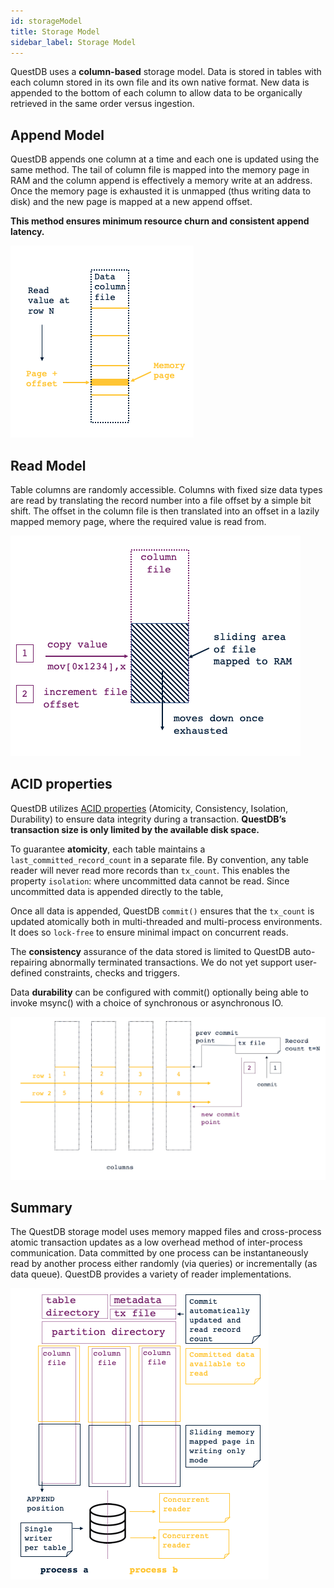 ```yaml
---
id: storageModel
title: Storage Model
sidebar_label: Storage Model
---
```


QuestDB uses a **column-based** storage model. Data is stored in tables with each column stored in its own file
 and its own native format. New data is appended to the bottom of each column 
 to allow data to be organically retrieved in the same order versus ingestion.  
  
## Append Model
QuestDB appends one column at a time and each one is updated using the same method. 
The tail of column file is mapped into the memory page in RAM and the column append is effectively a 
memory write at an address. Once the memory  page is exhausted it is unmapped (thus writing data to disk) 
and the new page is mapped at a new append offset.
 
**This method ensures minimum resource churn and consistent append latency.** 
 
![column read](/static/img/column-read.png)
  
## Read Model
Table columns are randomly accessible. Columns with fixed size data types are read by translating the record number 
into a file offset by a simple bit shift. The offset in the column file is then translated into an offset in a lazily 
mapped memory page, where the required value is read from.
  
![column update](/static/img/column-update.png)

## ACID properties

QuestDB utilizes [ACID properties](https://en.wikipedia.org/wiki/Atomicity_(database_systems)) (Atomicity, Consistency, Isolation, Durability) to ensure data integrity during a transaction.
 **QuestDB’s transaction size is only limited by the available disk space.**

 To guarantee **atomicity**, each table maintains a `last_committed_record_count` in a separate file. 
 By convention, any table reader will never read more records than  `tx_count`. 
 This enables the property `isolation`: where uncommitted data cannot be read. 
 Since uncommitted data is appended directly to the table, 
 
 Once all data is appended, QuestDB `commit()` ensures that the 
 `tx_count` is updated atomically both in multi-threaded and multi-process environments. 
 It does so `lock-free` to ensure minimal impact on concurrent reads. 
 
 The **consistency** assurance of the data stored is limited to 
 QuestDB auto-repairing abnormally terminated transactions. 
 We do not yet support user-defined constraints, checks and triggers.
 
 Data **durability** can be configured with commit() optionally being able to invoke msync() 
 with a choice of synchronous or asynchronous IO.
 
 ![storage model](/static/img/storage-model-2.png)

## Summary
The QuestDB storage model uses memory mapped files and cross-process atomic transaction updates as a low overhead 
method of inter-process communication. Data committed by one process can be instantaneously read by another process 
either randomly (via queries) or incrementally (as data queue). QuestDB provides a variety of reader implementations. 
   
![storage summarized](/static/img/storage-summarized.png)
